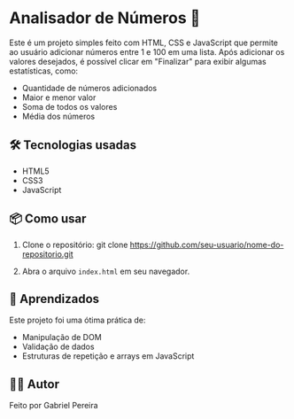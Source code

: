 # Analisador de Números 🔢

Este é um projeto simples feito com HTML, CSS e JavaScript que permite ao usuário adicionar números entre 1 e 100 em uma lista. Após adicionar os valores desejados, é possível clicar em "Finalizar" para exibir algumas estatísticas, como:

- Quantidade de números adicionados
- Maior e menor valor
- Soma de todos os valores
- Média dos números

## 🛠 Tecnologias usadas

- HTML5
- CSS3
- JavaScript

## 📦 Como usar

1. Clone o repositório:
git clone https://github.com/seu-usuario/nome-do-repositorio.git

2. Abra o arquivo `index.html` em seu navegador.


## 🧠 Aprendizados

Este projeto foi uma ótima prática de:
- Manipulação de DOM
- Validação de dados
- Estruturas de repetição e arrays em JavaScript

## 🧑‍💻 Autor

Feito por Gabriel Pereira
